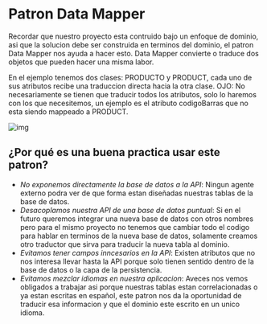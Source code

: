 # Patron Data Mapper 

Recordar que nuestro proyecto esta contruido bajo un enfoque de dominio, asi que la solucion debe ser construida en terminos del dominio, el patron Data Mapper nos ayuda a hacer esto.
Data Mapper convierte o traduce dos objetos que pueden hacer una misma labor. 

En el ejemplo tenemos dos clases: PRODUCTO y PRODUCT, cada uno de sus atributos recibe una traduccion directa hacia la otra clase. 
OJO: No necesariamente se tienen que traducir todos los atributos, solo lo haremos con los que necesitemos, un ejemplo es el atributo codigoBarras que no esta siendo mappeado a PRODUCT.

![img](https://i.imgur.com/wJV5t2u.png)


## ¿Por qué es una buena practica usar este patron? 

  - *No exponemos directamente la base de datos a la API*: Ningun agente externo podra ver de que forma estan diseñadas nuestras tablas de la base de datos.
  - *Desacoplamos nuestra API de una base de datos puntual*: Si en el futuro queremos integrar una nueva base de datos con otros nombres pero para el mismo proyecto no tenemos que cambiar todo el codigo para hablar en terminos de la nueva base de datos, solamente creamos otro traductor que sirva para traducir la nueva tabla al dominio.
  - *Evitamos tener campos inncesarios en la API*: Existen atributos que no nos interesa llevar hasta la API porque solo tienen sentido dentro de la base de datos o la capa de la persistencia.
  - *Evitamos mezclar idiomas en nuestra aplicacion*: Aveces nos vemos obligados a trabajar asi porque nuestras tablas estan correlacionadas o ya estan escritas en español, este patron nos da la oportunidad de traducir esa informacion y que el dominio este escrito en un unico idioma.



